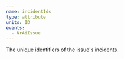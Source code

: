 ```yaml
---
name: incidentIds
type: attribute
units: ID
events:
  - NrAiIssue
---
```


The unique identifiers of the issue's incidents.